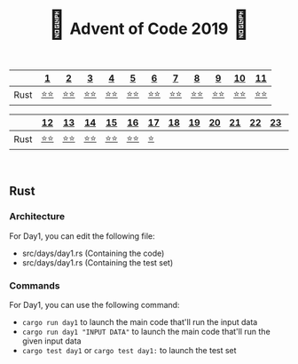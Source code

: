 <div align="center">
    <h1>
    <span style="font-size: 50px">🎄</span>
    Advent of Code 2019
    <span style="font-size: 50px">🎄</span>
    </h1>
</div>

<br />

<div align="center">

|           | <a href="https://adventofcode.com/2019/day/1">1</a>                                            | <a href="https://adventofcode.com/2019/day/2">2</a>                                            | <a href="https://adventofcode.com/2019/day/3">3</a>                                            | <a href="https://adventofcode.com/2019/day/4">4</a>                                            | <a href="https://adventofcode.com/2019/day/5">5</a>                                            | <a href="https://adventofcode.com/2019/day/6">6</a>                                            | <a href="https://adventofcode.com/2019/day/7">7</a>                                           | <a href="https://adventofcode.com/2019/day/8">8</a>                                         | <a href="https://adventofcode.com/2019/day/9">9</a>                                            | <a href="https://adventofcode.com/2019/day/10">10</a>                                           | <a href="https://adventofcode.com/2019/day/11">11</a>                                            |
| --------- | ---------------------------------------------------------------------------------------------- | ---------------------------------------------------------------------------------------------- | ---------------------------------------------------------------------------------------------- | ---------------------------------------------------------------------------------------------- | ---------------------------------------------------------------------------------------------- | ---------------------------------------------------------------------------------------------- | --------------------------------------------------------------------------------------------- | ------------------------------------------------------------------------------------------- | ---------------------------------------------------------------------------------------------- | ----------------------------------------------------------------------------------------------- | ------------------------------------------------------------------------------------------------ |
| Rust      | <a href="http://github.com/baspar/adventofcode2019/tree/master/src/days/day1.rs">⭐⭐</a> | <a href="http://github.com/baspar/adventofcode2019/tree/master/src/days/day2.rs">⭐⭐</a> | <a href="http://github.com/baspar/adventofcode2019/tree/master/src/days/day3.rs">⭐⭐</a> | <a href="http://github.com/baspar/adventofcode2019/tree/master/src/days/day4.rs">⭐⭐</a> | <a href="http://github.com/baspar/adventofcode2019/tree/master/src/days/day5.rs">⭐⭐</a> | <a href="http://github.com/baspar/adventofcode2019/tree/master/src/days/day6.rs">⭐⭐</a> | <a href="http://github.com/baspar/adventofcode2019/tree/master/src/days/day7.rs">⭐⭐</a> | <a href="http://github.com/baspar/adventofcode2019/tree/master/src/days/day8.rs">⭐⭐</a> | <a href="http://github.com/baspar/adventofcode2019/tree/master/src/days/day9.rs">⭐⭐</a> | <a href="http://github.com/baspar/adventofcode2019/tree/master/src/days/day10.rs">⭐⭐</a> | <a href="http://github.com/baspar/adventofcode2019/tree/master/src/days/day11.rs">⭐⭐</a>   |

|           | <a href="https://adventofcode.com/2019/day/12">12</a>                                          | <a href="https://adventofcode.com/2019/day/13">13</a>                                          | <a href="https://adventofcode.com/2019/day/14">14</a>                                          | <a href="https://adventofcode.com/2019/day/15">15</a>                                      | <a href="https://adventofcode.com/2019/day/16">16</a>                                       | <a href="https://adventofcode.com/2019/day/17">17</a>                                       | <a href="https://adventofcode.com/2019/day/18">18</a>                                       | <a href="https://adventofcode.com/2019/day/19">19</a>                                       | <a href="https://adventofcode.com/2019/day/20">20</a>                                       | <a href="https://adventofcode.com/2019/day/21">21</a>                                       | <a href="https://adventofcode.com/2019/day/22">22</a>                                       | <a href="https://adventofcode.com/2019/day/23">23</a>                                       | <a href="https://adventofcode.com/2019/day/24">24</a>                                      | <a href="https://adventofcode.com/2019/day/25">25</a>                                      |
| --------- | ---------------------------------------------------------------------------------------------- | ---------------------------------------------------------------------------------------------- | ---------------------------------------------------------------------------------------------- | ------------------------------------------------------------------------------------------ | ------------------------------------------------------------------------------------------- | ------------------------------------------------------------------------------------------- | ------------------------------------------------------------------------------------------- | ------------------------------------------------------------------------------------------- | ------------------------------------------------------------------------------------------- | ------------------------------------------------------------------------------------------- | ------------------------------------------------------------------------------------------- | ------------------------------------------------------------------------------------------- | ------------------------------------------------------------------------------------------ | ------------------------------------------------------------------------------------------ |
| Rust      | <a href="http://github.com/baspar/adventofcode2019/tree/master/src/days/day12.rs">⭐⭐</a>| <a href="http://github.com/baspar/adventofcode2019/tree/master/src/days/day13.rs">⭐⭐</a>| <a href="http://github.com/baspar/adventofcode2019/tree/master/src/days/day14.rs">⭐⭐</a>| <a href="http://github.com/baspar/adventofcode2019/tree/master/src/days/day15.rs">⭐⭐</a>| <a href="http://github.com/baspar/adventofcode2019/tree/master/src/days/day16.rs">⭐⭐</a>| <a href="http://github.com/baspar/adventofcode2019/tree/master/src/days/day17.rs">⭐ </a>| <a href="http://github.com/baspar/adventofcode2019/tree/master/src/days/day18.rs"> </a>| <a href="http://github.com/baspar/adventofcode2019/tree/master/src/days/day19.rs"> </a>| <a href="http://github.com/baspar/adventofcode2019/tree/master/src/days/day20.rs"> </a>| <a href="http://github.com/baspar/adventofcode2019/tree/master/src/days/day21.rs"> </a>| <a href="http://github.com/baspar/adventofcode2019/tree/master/src/days/day22.rs"> </a>| <a href="http://github.com/baspar/adventofcode2019/tree/master/src/days/day23.rs"> </a>| <a href="http://github.com/baspar/adventofcode2019/tree/master/src/days/day24.rs"></a>| <a href="http://github.com/baspar/adventofcode2019/tree/master/src/days/day25.rs"></a>|

</div>

<br />

## Rust

### Architecture

For Day1, you can edit the following file:
 - src/days/day1.rs (Containing the code)
 - src/days/day1.rs (Containing the test set)

### Commands

For Day1, you can use the following command:
 - `cargo run day1` to launch the main code that'll run the input data
 - `cargo run day1 "INPUT DATA"` to launch the main code that'll run the given input data
 - `cargo test day1` or `cargo test day1:` to launch the test set

